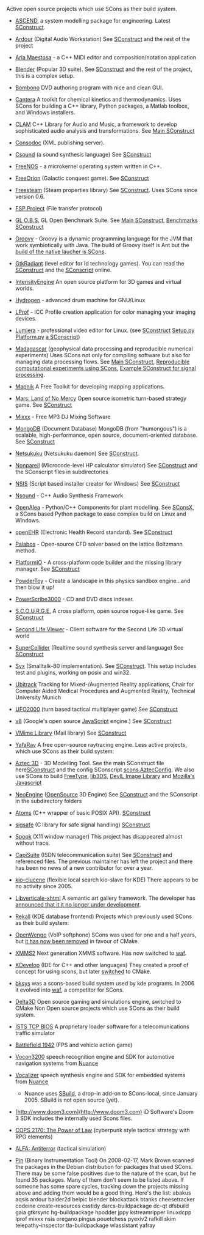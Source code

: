 
Active open source projects which use SCons as their build system. 

* [ASCEND](http://ascendwiki.cheme.cmu.edu/), a system modelling package for engineering. Latest [SConstruct](http://ascendcode.cheme.cmu.edu/viewvc/code/trunk/SConstruct?view=markup). 
* [Ardour](http://ardour.org) (Digital Audio Workstation) See [SConstruct](http://viewcvs.ardour.org/filedetails.php?repname=Ardour&path=/trunk/SConstruct) and the rest of the project 
* [Aria Maestosa](http://ariamaestosa.sf.net) - a C++ MIDI editor and composition/notation application 
* [Blender](http://www.blender.org) (Popular 3D suite). See [SConstruct](https://svn.blender.org/svnroot/bf-blender/trunk/blender/SConstruct) and the rest of the project, this is a complex setup. 
* [Bombono](http://www.bombono.org) DVD authoring program with nice and clean GUI. 
* [Cantera](https://code.google.com/p/cantera/) A toolkit for chemical kinetics and thermodynamics. Uses SCons for building a C++ library, Python packages, a Matlab toolbox, and Windows installers. 
* [CLAM](http://clam.iua.upf.edu) C++ Library for Audio and Music, a framework to develop sophisticated audio analysis and transformations. See [Main SConstruct](https://iua-share.upf.edu/svn/clam/trunk/CLAM/SConstruct) 
* [Consodoc](http://consodoc.com/) (XML publishing server). 
* [Csound](http://csound.sourceforge.net/) (a sound synthesis language) See [SConstruct](http://cvs.sourceforge.net/viewcvs.py/csound/csound5/SConstruct?view=markup) 
* [FreeNOS](http://www.freenos.org) - a microkernel operating system written in C++. 
* [FreeOrion](http://www.freeorion.org/) (Galactic conquest game). See [SConstruct](https://freeorion.svn.sourceforge.net/svnroot/freeorion/trunk/FreeOrion/SConstruct) 
* [Freesteam](http://freesteam.sf.net/) (Steam properties library) See [SConstruct](http://freesteam.cvs.sourceforge.net/freesteam/freesteam/SConstruct?revision=1.32&view=markup). Uses SCons since version 0.6. 
* [FSP Project](http://fsp.sourceforge.net/) (File transfer protocol) 
* [GL O.B.S.](http://globs.sourceforge.net/) GL Open Benchmark Suite. See [Main SConstruct](http://globs.svn.sourceforge.net/viewvc/globs/globs/trunk/SConstruct?view=markup), [Benchmarks SConstruct](http://globs.svn.sourceforge.net/viewvc/globs/benchmarks/trunk/SConstruct?view=markup) 
* [Groovy](http://groovy.codehaus.org) - Groovy is a dynamic programming language for the JVM that work symbiotically with Java. The build of Groovy itself is Ant but the [build of the native laucher is SCons](http://fisheye.codehaus.org/browse/groovy/trunk/groovy/modules/native_launcher/SConstruct?r=HEAD). 
* [GtkRadiant](http://www.qeradiant.com) (level editor for Id technology games). You can read the [SConstruct](https://zerowing.idsoftware.com/svn/radiant/GtkRadiant/trunk/SConstruct) and the [SConscript](https://zerowing.idsoftware.com/svn/radiant/GtkRadiant/trunk/SConscript) online. 
* [IntensityEngine](http://www.syntensity.com/toplevel/intensityengine/) An open source platform for 3D games and virtual worlds. 
* [Hydrogen](http://www.hydrogen-music.org/) - advanced drum machine for GNU/Linux 
* [LProf](http://lprof.sourceforge.net) - ICC Profile creation application for color managing your imaging devices. 
* [Lumiera](http://lumiera.org) - professional video editor for Linux.  (see [SConstruct](http://git.lumiera.org/gitweb?p=LUMIERA;a=blob;f=SConstruct) [Setup.py](http://git.lumiera.org/gitweb?p=LUMIERA;a=blob;f=admin/scons/Setup.py) [Platform.py](http://git.lumiera.org/gitweb?p=LUMIERA;a=blob;f=admin/scons/Platform.py)  [a SConscript](http://git.lumiera.org/gitweb?p=LUMIERA;a=blob;f=src/SConscript)) 
* [Madagascar](http://rsf.sourceforge.net) (geophysical data processing and reproducible numerical experiments) Uses SCons not only for compiling software but also for managing data processing flows. See [Main SConstruct](http://rsf.svn.sourceforge.net/viewvc/rsf/trunk/SConstruct?view=markup), [Reproducible computational experiments using SCons](http://rsf.sourceforge.net/wiki/index.php/SCons), [Example SConstruct for signal processing](http://egl.beg.utexas.edu/RSF/book/rsf/scons/rsfpy.html). 
* [Mapnik](http://www.mapnik.org/) A Free Toolkit for developing mapping applications.  
* [Mars: Land of No Mercy](http://mars.sourceforge.net/) Open source isometric turn-based strategy game. See [SConstruct](http://svn.sourceforge.net/viewcvs.cgi/mars/mars/trunk/SConstruct?view=markup) 
* [Mixxx](http://mixxx.org) - Free MP3 DJ Mixing Software 
* [MongoDB](http://mongodb.org) (Document Database) MongoDB (from "humongous") is a scalable, high-performance, open source, document-oriented database. See [SConstruct](http://github.com/mongodb/mongo/blob/master/SConstruct) 
* [Netsukuku](http://netsukuku.freaknet.org/) (Netsukuku daemon) See [SConstruct](http://hinezumilabs.org/cgi-bin/viewcvs.cgi/netsukuku/src/SConstruct). 
* [Nonpareil](http://nonpareil.brouhaha.com) (Microcode-level HP calculator simulator) See [SConstruct](http://svn.brouhaha.com/viewcvs/nonpareil/trunk/SConstruct) and the SConscript files in subdirectories 
* [NSIS](http://nsis.sourceforge.net) (Script based installer creator for Windows) See [SConstruct](http://nsis.svn.sourceforge.net/viewvc/nsis/NSIS/trunk/SConstruct?revision=5933&view=markup) 
* [Nsound](http://nsound.sourceforge.net) - C++ Audio Synthesis Framework 
* [OpenAlea](http://openalea.gforge.inria.fr) - Python/C++ Components for plant modelling. See [SConsX](http://openalea.gforge.inria.fr/dokuwiki/doku.php?id=packages:compilation_installation:sconsx:sconsx), a SCons based Python package to ease complex build on Linux and Windows. 
* [openEHR](http://www.openehr.org/) (Electronic Health Record standard). See [SConstruct](http://www.openehr.org/svn/ref_impl_eiffel/TRUNK/SConstruct) 
* [Palabos](http://www.palabos.org) - Open-source CFD solver based on the lattice Boltzmann method. 
* [PlatformIO](http://platformio.ikravets.com) - A cross-platform code builder and the missing library manager. See [SConstruct](https://github.com/ivankravets/platformio/tree/develop/platformio/builder) 
* [PowderToy](http://powdertoy.co.uk) - Create a landscape in this physics sandbox engine...and then blow it up! 
* [PowerScribe3000](http://powerscribe3000.sourceforge.net) - CD and DVD discs indexer. 
* [S.C.O.U.R.G.E.](http://scourgeweb.org/tiki-index.php) A cross platform, open source rogue-like game. See [SConstruct](http://scourge.svn.sourceforge.net/viewvc/scourge/trunk/scourge/SConstruct?view=markup) 
* [Second Life Viewer](http://secondlife.com/developers/opensource/) - Client software for the Second Life 3D virtual world 
* [SuperCollider](http://supercollider.sourceforge.net) (Realtime sound synthesis server and language) See [SConstruct](http://supercollider.svn.sourceforge.net/viewvc/supercollider/trunk/SConstruct&view=markup) 
* [Syx](http://code.google.com/p/syx) (Smalltalk-80 implementation). See [SConstruct](http://syx.googlecode.com/svn/trunk/SConstruct). This setup includes test and plugins, working on posix and win32. 
* [Ubitrack](http://ubitrack.org) Tracking for Mixed-/Augmented Reality applications, Chair for Computer Aided Medical Procedures and Augmented Reality, Technical University Munich 
* [UFO2000](http://ufo2000.sourceforge.net/) (turn based tactical multiplayer game) See [SConstruct](http://ufo2000.svn.sourceforge.net/viewvc/ufo2000/trunk/SConstruct?view=markup) 
* [v8](http://code.google.com/p/v8/) (Google's open source [JavaScript](JavaScript) engine.) See [SConstruct](http://code.google.com/p/v8/source/browse/trunk/SConstruct) 
* [VMime Library](http://www.vmime.org/) (Mail library) See [SConstruct](http://vmime.cvs.sourceforge.net/vmime/vmime/SConstruct?view=markup) 
* [YafaRay](http://www.yafaray.org/) A free open-source raytracing engine. 
Less active projects, which use SCons as their build system: 

* [Aztec 3D](http://aztec.sourceforge.net/) - 3D Modelling Tool. See the main SConstruct file here[SConstruct](http://cvs.sourceforge.net/viewcvs.py/*checkout*/aztec/SConstruct?content-type=text/plain&amp;rev=1.1) and the config SConscript [scons.AztecConfig](http://cvs.sourceforge.net/viewcvs.py/*checkout*/aztec/aztec/scons.AztecConfig?content-type=text/plain&amp;rev=1.7). We also use SCons to build [FreeType](http://www.freetype.org), [lib3DS](http://lib3ds.sourceforge.net), [DevIL Image Library](http://openil.sourceforge.net) and [Mozilla's Javascript](http://www.mozilla.org/js) 
* [NeoEngine](http://www.neoengine.org) ([OpenSource](OpenSource) 3D Engine) See [SConstruct](https://secure.emedia-solutions-wolf.de:4432/svn/neoengine/trunk/neoengine/SConstruct) and the SConscript in the subdirectory folders 
* [Atoms](http://www.slamb.org/projects/atoms/api/) (C++ wrapper of basic POSIX API). [SConstruct](http://www.slamb.org/svn/repos/projects/atoms/SConstruct) 
* [sigsafe](http://www.slamb.org/projects/sigsafe/) (C library for safe signal handling) [SConstruct](http://www.slamb.org/svn/repos/projects/sigsafe/SConstruct) 
* [Spook](http://incise.org:82/cgi-bin/viewcvs.cgi/spook/) (X11 window manager) This project has disappeared almost without trace. 
* [CapiSuite](http://www.capisuite.de) (ISDN telecommunication suite) See [SConstruct](https://h3281.serverkompetenz.net/repos/capisuite/trunk/capisuite/SConstruct) and referenced files. The previous maintainer has left the project and there has been no news of a new contributor for over a year. 
* [kio-clucene](http://kioclucene.objectis.net/) (flexible local search kio-slave for KDE) There appears to be no activity since 2005. 
* [Libverticale-xhtml](http://sourceforge.net/projects/libverticale/) A semantic art gallery framework. The developer has [announced that it it no longer under development](http://sourceforge.net/projects/libverticale/). 
* [Rekall](http://www.rekallrevealed.org/) (KDE database frontend) 
Projects which previously used SCons as their build system: 

* [OpenWengo](http://www.openwengo.com/) (VoIP softphone) SCons was used for one and a half years, but [it has now been removed](http://dev.openwengo.org/trac/openwengo/trac.cgi/changeset/11298) in favour of CMake. 
* [XMMS2](http://xmms2.xmms.se) Next generation XMMS software. Has now switched to [waf](http://code.google.com/p/waf). 
* [KDevelop](http://www.kdevelop.org/) (IDE for C++ and other languages) They created a proof of concept for using scons, but later [switched](http://lwn.net/Articles/188693) to CMake. 
* [bksys](http://freehackers.org/~tnagy/bksys.html) was a scons-based build system used by kde programs. In 2006 it evolved into [waf](http://code.google.com/p/waf), a competitor for SCons. 
* [Delta3D](http://delta3d.org/) Open source gaming and simulations engine, switched to CMake 
Non Open source projects which use SCons as their build system. 

* [ISTS TCP BIOS](http://7eq.ath.cx/repos/ISTS%20BIOS%20TCP/) A proprietary loader software for a telecomunications traffic simulator 
* [Battlefield 1942](http://www.eagames.com/official/battlefield/1942/us/home.jsp) (FPS and vehicle action game) 
* [Vocon3200](http://www.nuance.com/vocon/3200) speech recognition engine and SDK for automotive navigation systems from [Nuance](http://www.nuance.com) 
* [Vocalizer](http://www.nuance.com/vocalizer/mobile) speech synthesis engine and SDK for embedded systems from [Nuance](http://www.nuance.com) 
   * Nuance uses [SBuild](http://buildman.net/sbuild_scons), a drop-in add-on to SCons-local, since January 2005. SBuild is not open source (yet). 
* [http://www.doom3.com](http://www.doom3.com) iD Software's Doom 3 SDK includes the internally used Scons files. 
* [COPS 2170: The Power of Law](http://www.polgame.com/eng/) (cyberpunk style tactical strategy with RPG elements) 
* [ALFA: Antiterror](http://www.alfaantiterror.com) (tactical simulation) 
* [Pin](http://rogue.colorado.edu/Pin) (Binary Instrumentation Tool) 
On 2008-02-17, Mark Brown scanned the packages in the Debian distribution for packages that used SCons. There may be some false positives due to the nature of the scan, but he found 35 packages. Many of them don't seem to be listed above. If someone has some spare cycles, tracking down the projects missing above and adding them would be a good thing. Here's the list: abakus aqsis ardour balder2d belpic blender blockattack btanks cheesetracker codeine create-resources csstidy darcs-buildpackage dc-qt dfsbuild gaia gtkrsync hg-buildpackage hpodder jppy kstreamripper linuxdcpp lprof mixxx nsis oregano pingus pouetchess pyexiv2 rafkill skim telepathy-inspector tla-buildpackage wlassistant yafray 
